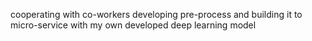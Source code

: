 cooperating with co-workers developing pre-process and building it to micro-service with my own developed deep learning model